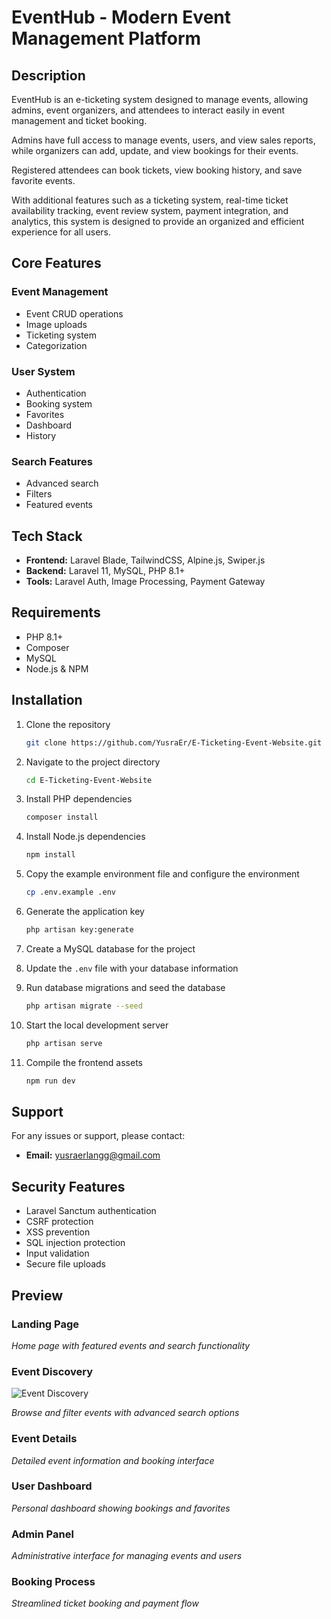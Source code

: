 # EventHub - Modern Event Management Platform

## Description
EventHub is an e-ticketing system designed to manage events, allowing admins, event organizers, and attendees to interact easily in event management and ticket booking.

Admins have full access to manage events, users, and view sales reports, while organizers can add, update, and view bookings for their events.

Registered attendees can book tickets, view booking history, and save favorite events.

With additional features such as a ticketing system, real-time ticket availability tracking, event review system, payment integration, and analytics, this system is designed to provide an organized and efficient experience for all users.

## Core Features

### Event Management
- Event CRUD operations
- Image uploads
- Ticketing system
- Categorization

### User System
- Authentication
- Booking system
- Favorites
- Dashboard
- History

### Search Features
- Advanced search
- Filters
- Featured events

## Tech Stack
- **Frontend:** Laravel Blade, TailwindCSS, Alpine.js, Swiper.js
- **Backend:** Laravel 11, MySQL, PHP 8.1+
- **Tools:** Laravel Auth, Image Processing, Payment Gateway

## Requirements
- PHP 8.1+
- Composer
- MySQL
- Node.js & NPM

## Installation
1. Clone the repository
    ```sh
    git clone https://github.com/YusraEr/E-Ticketing-Event-Website.git
    ```
2. Navigate to the project directory
    ```sh
    cd E-Ticketing-Event-Website
    ```
3. Install PHP dependencies
    ```sh
    composer install
    ```
4. Install Node.js dependencies
    ```sh
    npm install
    ```
5. Copy the example environment file and configure the environment
    ```sh
    cp .env.example .env
    ```
6. Generate the application key
    ```sh
    php artisan key:generate
    ```
7. Create a MySQL database for the project

8. Update the `.env` file with your database information

9. Run database migrations and seed the database
    ```sh
    php artisan migrate --seed
    ```
10. Start the local development server
     ```sh
     php artisan serve
     ```
11. Compile the frontend assets
     ```sh
     npm run dev
     ```

## Support
For any issues or support, please contact:
- **Email:** yusraerlangg@gmail.com

## Security Features
- Laravel Sanctum authentication
- CSRF protection
- XSS prevention
- SQL injection protection
- Input validation
- Secure file uploads

## Preview

### Landing Page


*Home page with featured events and search functionality*

### Event Discovery
![Event Discovery](https://via.placeholder.com/800x400.png)


*Browse and filter events with advanced search options*

### Event Details


*Detailed event information and booking interface*

### User Dashboard


*Personal dashboard showing bookings and favorites*

### Admin Panel




*Administrative interface for managing events and users*

### Booking Process


*Streamlined ticket booking and payment flow*


<!-- *Responsive design for mobile devices* -->
